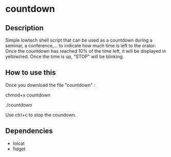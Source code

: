 # countdown

## Description

Simple lowtech shell script that can be used as a countdown during a seminar, a conference,... to indicate how much time is left to the orator.
Once the countdown has reached 10% of the time left, it will be displayed in yellow/red.
Once the time is up, "STOP" will be blinking.

## How to use this
Once you download the file "countdown" :

chmod+x countdown

./countdown <number of minutes>

Use ctrl+c to stop the coundown.
  
## Dependencies
  - lolcat
  - fidget
